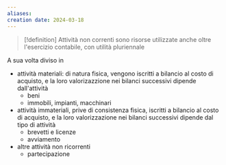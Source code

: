 ```yaml
---
aliases: 
creation date: 2024-03-18
---
```


> [!definition]
> Attività non correnti sono risorse utilizzate anche oltre l'esercizio contabile, con utilità pluriennale

A sua volta diviso in
- attività materiali: di natura fisica, vengono iscritti a bilancio al costo di acquisto, e la loro valorizazzione nei bilanci successivi dipende dall'attività
	- beni
	- immobili, impianti, macchinari
- attività immateriali, prive di consistenza fisica, iscritti a bilancio al costo di acquisto, e la loro valorizzazione nei bilanci successivi dipende dal tipo di attività
	- brevetti e licenze
	- avviamento
- altre attività non ricorrenti
	- partecipazione

 